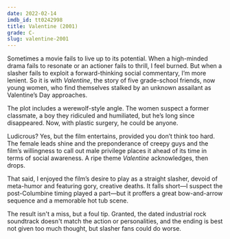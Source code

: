 ```yaml
---
date: 2022-02-14
imdb_id: tt0242998
title: Valentine (2001)
grade: C-
slug: valentine-2001
---
```


Sometimes a movie fails to live up to its potential. When a high-minded drama fails to resonate or an actioner fails to thrill, I feel burned. But when a slasher fails to exploit a forward-thinking social commentary, I’m more lenient. So it is with _Valentine_, the story of five grade-school friends, now young women, who find themselves stalked by an unknown assailant as Valentine’s Day approaches.

<!-- end -->

The plot includes a werewolf-style angle. The women suspect a former classmate, a boy they ridiculed and humiliated, but he’s long since disappeared. Now, with plastic surgery, he could be anyone.

Ludicrous? Yes, but the film entertains, provided you don’t think too hard. The female leads shine and the preponderance of creepy guys and the film’s willingness to call out male privilege places it ahead of its time in terms of social awareness. A ripe theme _Valentine_ acknowledges, then drops.

That said, I enjoyed the film’s desire to play as a straight slasher, devoid of meta-humor and featuring gory, creative deaths. It falls short—I suspect the post-Columbine timing played a part—but it proffers a great bow-and-arrow sequence and a memorable hot tub scene.

The result isn't a miss, but a foul tip. Granted, the dated industrial rock soundtrack doesn't match the action or personalities, and the ending is best not given too much thought, but slasher fans could do worse.